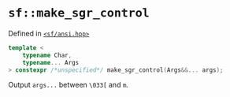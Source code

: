 # `sf::make_sgr_control`
Defined in [`<sf/ansi.hpp>`](./index.md)
``` c++
template <
    typename Char,
    typename... Args
> constexpr /*unspecified*/ make_sgr_control(Args&&... args);
```

Output `args...` between `\033[` and `m`.
